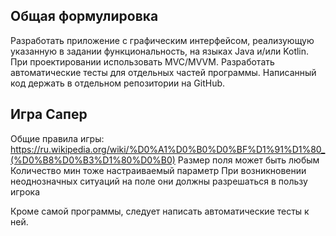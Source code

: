 ## Общая формулировка
Разработать приложение с графическим интерфейсом, реализующую указанную в задании функциональность, на языках Java и/или Kotlin. При проектировании использовать MVC/MVVM. Разработать автоматические тесты для отдельных частей программы. Написанный код держать в отдельном репозитории на GitHub.


## Игра Сапер
Общие правила игры: https://ru.wikipedia.org/wiki/%D0%A1%D0%B0%D0%BF%D1%91%D1%80_(%D0%B8%D0%B3%D1%80%D0%B0)
Размер поля может быть любым
Количество мин тоже настраиваемый параметр
При возникновении неоднозначных ситуаций на поле они должны разрешаться в пользу игрока

Кроме самой программы, следует написать автоматические тесты к ней.
